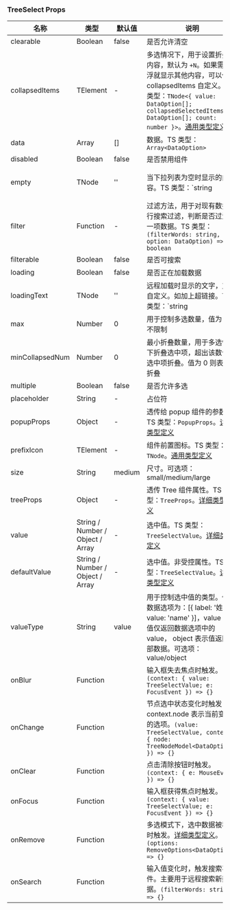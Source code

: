 
### TreeSelect Props
名称 | 类型 | 默认值 | 说明 | 必传
-- | -- | -- | -- | --
clearable | Boolean | false | 是否允许清空 | N
collapsedItems | TElement | - | 多选情况下，用于设置折叠项内容，默认为 `+N`。如果需要悬浮就显示其他内容，可以使用 collapsedItems 自定义。TS 类型：`TNode<{ value: DataOption[]; collapsedSelectedItems: DataOption[]; count: number }>`。[通用类型定义](https://github.com/TDesignOteam/tdesign-react/blob/main/src/_type/common.ts) | N
data | Array | [] | 数据。TS 类型：`Array<DataOption>` | N
disabled | Boolean | false | 是否禁用组件 | N
empty | TNode | '' | 当下拉列表为空时显示的内容。TS 类型：`string | TNode`。[通用类型定义](https://github.com/TDesignOteam/tdesign-react/blob/main/src/_type/common.ts) | N
filter | Function | - | 过滤方法，用于对现有数据进行搜索过滤，判断是否过滤某一项数据。TS 类型：`(filterWords: string, option: DataOption) => boolean` | N
filterable | Boolean | false | 是否可搜索 | N
loading | Boolean | false | 是否正在加载数据 | N
loadingText | TNode | '' | 远程加载时显示的文字，支持自定义。如加上超链接。TS 类型：`string | TNode`。[通用类型定义](https://github.com/TDesignOteam/tdesign-react/blob/main/src/_type/common.ts) | N
max | Number | 0 | 用于控制多选数量，值为 0 则不限制 | N
minCollapsedNum | Number | 0 | 最小折叠数量，用于多选情况下折叠选中项，超出该数值的选中项折叠。值为 0 则表示不折叠 | N
multiple | Boolean | false | 是否允许多选 | N
placeholder | String | - | 占位符 | N
popupProps | Object | - | 透传给 popup 组件的参数。TS 类型：`PopupProps`。[详细类型定义](https://github.com/TDesignOteam/tdesign-react/blob/main/src/_type/components/tree-select/index.ts) | N
prefixIcon | TElement | - | 组件前置图标。TS 类型：`TNode`。[通用类型定义](https://github.com/TDesignOteam/tdesign-react/blob/main/src/_type/common.ts) | N
size | String | medium | 尺寸。可选项：small/medium/large | N
treeProps | Object | - | 透传 Tree 组件属性。TS 类型：`TreeProps`。[详细类型定义](https://github.com/TDesignOteam/tdesign-react/blob/main/src/_type/components/tree-select/index.ts) | N
value | String / Number / Object / Array | - | 选中值。TS 类型：`TreeSelectValue`。[详细类型定义](https://github.com/TDesignOteam/tdesign-react/blob/main/src/_type/components/tree-select/index.ts) | N
defaultValue | String / Number / Object / Array | - | 选中值。非受控属性。TS 类型：`TreeSelectValue`。[详细类型定义](https://github.com/TDesignOteam/tdesign-react/blob/main/src/_type/components/tree-select/index.ts) | N
valueType | String | value | 用于控制选中值的类型。假设数据选项为：[{ label: '姓名', value: 'name' }]，value 表示值仅返回数据选项中的 value， object 表示值返回全部数据。可选项：value/object | N
onBlur | Function |  | 输入框失去焦点时触发。`(context: { value: TreeSelectValue; e: FocusEvent }) => {}` | N
onChange | Function |  | 节点选中状态变化时触发，context.node 表示当前变化的选项。`(value: TreeSelectValue, context: { node: TreeNodeModel<DataOption> }) => {}` | N
onClear | Function |  | 点击清除按钮时触发。`(context: { e: MouseEvent }) => {}` | N
onFocus | Function |  | 输入框获得焦点时触发。`(context: { value: TreeSelectValue; e: FocusEvent }) => {}` | N
onRemove | Function |  | 多选模式下，选中数据被移除时触发。[详细类型定义](https://github.com/TDesignOteam/tdesign-react/blob/main/src/_type/components/tree-select/index.ts)。`(options: RemoveOptions<DataOption>) => {}` | N
onSearch | Function |  | 输入值变化时，触发搜索事件。主要用于远程搜索新数据。`(filterWords: string) => {}` | N
